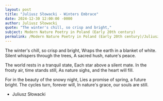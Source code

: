 ```yaml
---
layout: post
title: "Juliusz Słowacki - Winters Embrace"
date: 2024-12-30 12:00:00 -0000
author: Juliusz Słowacki
quote: "The winter's chill, so crisp and bright,"
subject: Modern Nature Poetry in Poland (Early 20th century)
permalink: /Modern Nature Poetry in Poland (Early 20th century)/Juliusz Słowacki/Juliusz Słowacki - Winters Embrace
---
```


The winter's chill, so crisp and bright,
Wraps the earth in a blanket of white.
Silent whispers through the trees,
A sacred hush, nature's peace.

The world rests in a tranquil state,
Each star above a silent mate.
In the frosty air, time stands still,
As nature sighs, and the heart will fill.

For in the beauty of the snowy night,
Lies a promise of spring, a future bright.
The cycles turn, forever will,
In nature's grace, our souls are still.


- Juliusz Słowacki
